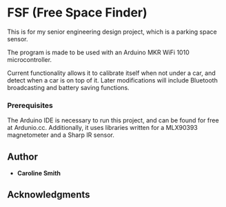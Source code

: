 # FSF (Free Space Finder)

This is for my senior engineering design project, which is a parking space sensor.

The program is made to be used with an Arduino MKR WiFi 1010 microcontroller. 

Current functionality allows it to calibrate itself when not under a car, and detect when a car is on top of it. Later modifications will include Bluetooth broadcasting and battery saving functions.

### Prerequisites

The Arduino IDE is necessary to run this project, and can be found for free at Ardunio.cc. Additionally, it uses libraries written for a MLX90393 magnetometer and a Sharp IR sensor.

## Author

* **Caroline Smith**

## Acknowledgments

